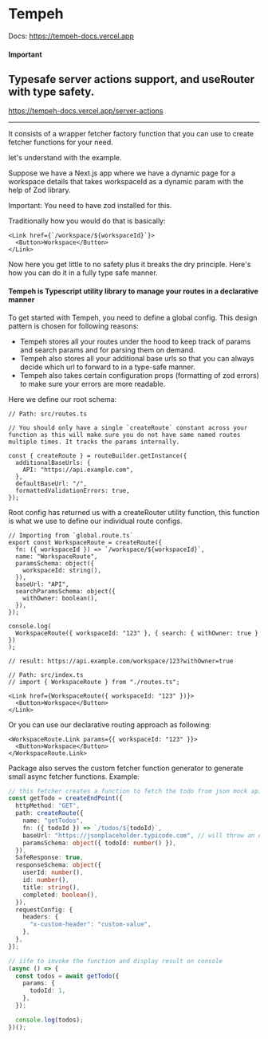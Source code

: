 # Tempeh

Docs: https://tempeh-docs.vercel.app

#### Important

## Typesafe server actions support, and useRouter with type safety.

https://tempeh-docs.vercel.app/server-actions

<hr/>

It consists of a wrapper fetcher factory function that you can use to create fetcher functions for your need.

let's understand with the example.

Suppose we have a Next.js app where we have a dynamic page for a workspace details that takes workspaceId as a dynamic param with the help of Zod library.

Important: You need to have zod installed for this.

Traditionally how you would do that is basically:

```tsx
<Link href={`/workspace/${workspaceId}`}>
  <Button>Workspace</Button>
</Link>
```

Now here you get little to no safety plus it breaks the dry principle. Here's how you can do it in a fully type safe manner.

#### Tempeh is Typescript utility library to manage your routes in a declarative manner

To get started with Tempeh, you need to define a global config. This design pattern is chosen for following reasons:

- Tempeh stores all your routes under the hood to keep track of params and search params and for parsing them on demand.
- Tempeh also stores all your additional base urls so that you can always decide which url to forward to in a type-safe manner.
- Tempeh also takes certain configuration props (formatting of zod errors) to make sure your errors are more readable.

Here we define our root schema:

```tsx
// Path: src/routes.ts

// You should only have a single `createRoute` constant across your function as this will make sure you do not have same named routes multiple times. It tracks the params internally.

const { createRoute } = routeBuilder.getInstance({
  additionalBaseUrls: {
    API: "https://api.example.com",
  },
  defaultBaseUrl: "/",
  formattedValidationErrors: true,
});
```

Root config has returned us with a createRouter utility function, this function is what we use to define our individual route configs.

```tsx
// Importing from `global.route.ts`
export const WorkspaceRoute = createRoute({
  fn: ({ workspaceId }) => `/workspace/${workspaceId}`,
  name: "WorkspaceRoute",
  paramsSchema: object({
    workspaceId: string(),
  }),
  baseUrl: "API",
  searchParamsSchema: object({
    withOwner: boolean(),
  }),
});

console.log(
  WorkspaceRoute({ workspaceId: "123" }, { search: { withOwner: true } })
);

// result: https://api.example.com/workspace/123?withOwner=true
```

```tsx
// Path: src/index.ts
// import { WorkspaceRoute } from "./routes.ts";

<Link href={WorkspaceRoute({ workspaceId: "123" })}>
  <Button>Workspace</Button>
</Link>
```

Or you can use our declarative routing approach as following:

```tsx
<WorkspaceRoute.Link params={{ workspaceId: "123" }}>
  <Button>Workspace</Button>
</WorkspaceRoute.Link>
```

Package also serves the custom fetcher function generator to generate small async fetcher functions. Example:

```ts
// this fetcher creates a function to fetch the todo from json mock api
const getTodo = createEndPoint({
  httpMethod: "GET",
  path: createRoute({
    name: "getTodos",
    fn: ({ todoId }) => `/todos/${todoId}`,
    baseUrl: "https://jsonplaceholder.typicode.com", // will throw an error if custom baseRoute is not valid url
    paramsSchema: object({ todoId: number() }),
  }),
  SafeResponse: true,
  responseSchema: object({
    userId: number(),
    id: number(),
    title: string(),
    completed: boolean(),
  }),
  requestConfig: {
    headers: {
      "x-custom-header": "custom-value",
    },
  },
});

// iife to invoke the function and display result on console
(async () => {
  const todos = await getTodo({
    params: {
      todoId: 1,
    },
  });

  console.log(todos);
})();
```
